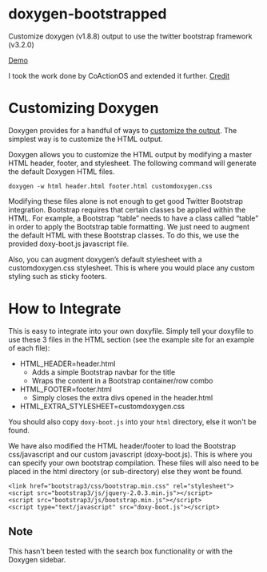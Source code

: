 doxygen-bootstrapped
===================

Customize doxygen (v1.8.8) output to use the twitter bootstrap framework (v3.2.0)

[Demo](https://biogearsengine.com/documentation/index.html)

I took the work done by CoActionOS and extended it further. 
[Credit](http://coactionos.com/embedded%20design%20tips/2014/01/07/Tips-Integrating-Doxygen-and-Bootstrap/)

# Customizing Doxygen
Doxygen provides for a handful of ways to [customize the output](http://www.stack.nl/~dimitri/doxygen/manual/customize.html). The simplest way is to customize the HTML output.

Doxygen allows you to customize the HTML output by modifying a master HTML header, footer, and stylesheet. The following command will generate the default Doxygen HTML files.

`doxygen -w html header.html footer.html customdoxygen.css`
 
Modifying these files alone is not enough to get good Twitter Bootstrap integration. Bootstrap requires that certain classes be applied within the HTML. For example, a Bootstrap “table” needs to have a class called “table” in order to apply the Bootstrap table formatting. We just need to augment the default HTML with these Bootstrap classes. To do this, we use the provided doxy-boot.js javascript file.

Also, you can augment doxygen’s default stylesheet with a customdoxygen.css stylesheet. This is where you would place any custom styling such as sticky footers.

# How to Integrate

This is easy to integrate into your own doxyfile. Simply tell your doxyfile to use these 3 files in the HTML section (see the example site for an example of each file):

* HTML_HEADER=header.html
    * Adds a simple Bootstrap navbar for the title
    * Wraps the content in a Bootstrap container/row combo
* HTML_FOOTER=footer.html
    * Simply closes the extra divs opened in the header.html
* HTML_EXTRA_STYLESHEET=customdoxygen.css

You should also copy `doxy-boot.js` into your `html` directory, else it won't be found.

We have also modified the HTML header/footer to load the Bootstrap css/javascript and our custom javascript (doxy-boot.js). This is where you can specify your own bootstrap compilation. These files will also need to be placed in the html directory (or sub-directory) else they wont be found.

```
<link href="bootstrap3/css/bootstrap.min.css" rel="stylesheet">
<script src="bootstrap3/js/jquery-2.0.3.min.js"></script>
<script src="bootstrap3/js/bootstrap.min.js"></script>
<script type="text/javascript" src="doxy-boot.js"></script>
```

## Note
This hasn't been tested with the search box functionality or with the Doxygen sidebar.
